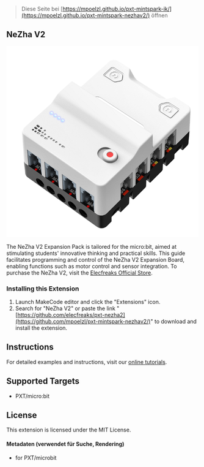 
> Diese Seite bei [https://mpoelzl.github.io/pxt-mintspark-ik/](https://mpoelzl.github.io/pxt-mintspark-nezhav2/) öffnen

## NeZha V2

![NeZha V2 Expansion Board](nezha_v2.png)

The NeZha V2 Expansion Pack is tailored for the micro:bit, aimed at stimulating students' innovative thinking and practical skills. This guide facilitates programming and control of the NeZha V2 Expansion Board, enabling functions such as motor control and sensor integration. To purchase the NeZha V2, visit the [Elecfreaks Official Store](https://shop.elecfreaks.com/products/nezha-breakout-board-v2).

### Installing this Extension

1. Launch MakeCode editor and click the "Extensions" icon.
2. Search for "NeZha V2" or paste the link "[https://github.com/elecfreaks/pxt-nezha2](https://github.com/mpoelzl/pxt-mintspark-nezhav2/)" to download and install the extension.

## Instructions

For detailed examples and instructions, visit our [online tutorials](https://wiki.elecfreaks.com/en/microbit/expansion-board/nezha-v2/).

## Supported Targets

- PXT/micro:bit

## License

This extension is licensed under the MIT License.

#### Metadaten (verwendet für Suche, Rendering)

* for PXT/microbit
<script src="https://makecode.com/gh-pages-embed.js"></script><script>makeCodeRender("{{ site.makecode.home_url }}", "{{ site.github.owner_name }}/{{ site.github.repository_name }}");</script>
